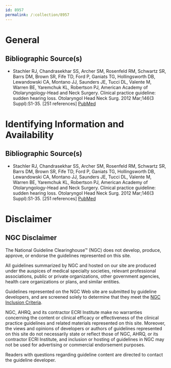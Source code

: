 ```yaml
---
id: 8957
permalink: /:collection/8957
---
```


# General

## Bibliographic Source(s)

- Stachler RJ, Chandrasekhar SS, Archer SM, Rosenfeld RM, Schwartz SR, Barrs DM, Brown SR, Fife TD, Ford P, Ganiats TG, Hollingsworth DB, Lewandowski CA, Montano JJ, Saunders JE, Tucci DL, Valente M, Warren BE, Yaremchuk KL, Robertson PJ, American Academy of Otolaryngology-Head and Neck Surgery. Clinical practice guideline: sudden hearing loss. Otolaryngol Head Neck Surg. 2012 Mar;146(3 Suppl):S1-35. [251 references] [ PubMed ](http://www.ncbi.nlm.nih.gov/entrez/query.fcgi?cmd=Retrieve&db=pubmed&dopt=Abstract&list_uids=22383545)

# Identifying Information and Availability

## Bibliographic Source(s)

- Stachler RJ, Chandrasekhar SS, Archer SM, Rosenfeld RM, Schwartz SR, Barrs DM, Brown SR, Fife TD, Ford P, Ganiats TG, Hollingsworth DB, Lewandowski CA, Montano JJ, Saunders JE, Tucci DL, Valente M, Warren BE, Yaremchuk KL, Robertson PJ, American Academy of Otolaryngology-Head and Neck Surgery. Clinical practice guideline: sudden hearing loss. Otolaryngol Head Neck Surg. 2012 Mar;146(3 Suppl):S1-35. [251 references] [ PubMed ](http://www.ncbi.nlm.nih.gov/entrez/query.fcgi?cmd=Retrieve&db=pubmed&dopt=Abstract&list_uids=22383545)

# Disclaimer

## NGC Disclaimer

The National Guideline Clearinghouse™ (NGC) does not develop, produce, approve, or endorse the guidelines represented on this site.

All guidelines summarized by NGC and hosted on our site are produced under the auspices of medical specialty societies, relevant professional associations, public or private organizations, other government agencies, health care organizations or plans, and similar entities.

Guidelines represented on the NGC Web site are submitted by guideline developers, and are screened solely to determine that they meet the [NGC Inclusion Criteria](/help-and-about/summaries/inclusion-criteria).

NGC, AHRQ, and its contractor ECRI Institute make no warranties concerning the content or clinical efficacy or effectiveness of the clinical practice guidelines and related materials represented on this site. Moreover, the views and opinions of developers or authors of guidelines represented on this site do not necessarily state or reflect those of NGC, AHRQ, or its contractor ECRI Institute, and inclusion or hosting of guidelines in NGC may not be used for advertising or commercial endorsement purposes.

Readers with questions regarding guideline content are directed to contact the guideline developer.

